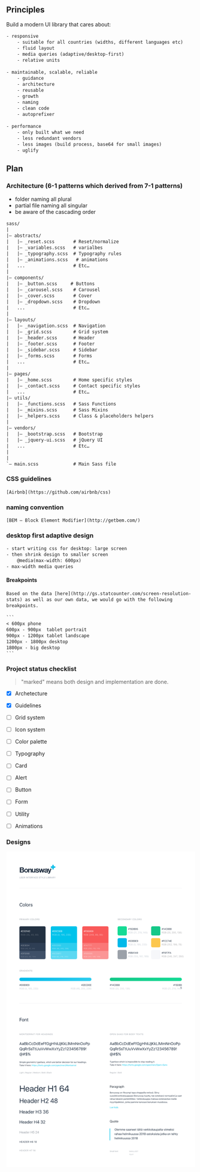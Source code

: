## Principles

Build a modern UI library that cares about:

	- responsive
		- suitable for all countries (widths, different languages etc)
		- fluid layout
		- media queries (adaptive/desktop-first)
		- relative units

	- maintainable, scalable, reliable
		- guidance
		- architecture
		- reusable
		- growth
		- naming
		- clean code
		- autoprefixer
	
	- performance
		- only built what we need
		- less redundant vendors
		- less images (build process, base64 for small images)
		- uglify


## Plan

### Architecture (6-1 patterns which derived from 7-1 patterns)

- folder naming all plural
- partial file naming all singular
- be aware of the cascading order

```
sass/
|
|– abstracts/
|   |– _reset.scss       # Reset/normalize
|   |– _variables.scss   # varialbes
|   |– _typography.scss  # Typography rules
|   |– _animations.scss   # animations
|   ...                  # Etc…
|
|– components/
|   |– _button.scss     # Buttons
|   |– _carousel.scss    # Carousel
|   |– _cover.scss       # Cover
|   |– _dropdown.scss    # Dropdown
|   ...                  # Etc…
|
|– layouts/
|   |– _navigation.scss  # Navigation
|   |– _grid.scss        # Grid system
|   |– _header.scss      # Header
|   |– _footer.scss      # Footer
|   |– _sidebar.scss     # Sidebar
|   |– _forms.scss       # Forms
|   ...                  # Etc…
|
|– pages/
|   |– _home.scss        # Home specific styles
|   |– _contact.scss     # Contact specific styles
|   ...                  # Etc…
|– utils/
|   |– _functions.scss   # Sass Functions
|   |– _mixins.scss      # Sass Mixins
|   |– _helpers.scss     # Class & placeholders helpers
|
|– vendors/
|   |– _bootstrap.scss   # Bootstrap
|   |– _jquery-ui.scss   # jQuery UI
|   ...                  # Etc…
|
|
`– main.scss             # Main Sass file
```

### CSS guidelines
	[Airbnb](https://github.com/airbnb/css)

### naming convention
	[BEM — Block Element Modifier](http://getbem.com/)

### desktop first adaptive design
	- start writing css for desktop: large screen
    - then shrink design to smaller screen
        @media(max-width: 600px)
    - max-width media queries

#### Breakpoints
	Based on the data [here](http://gs.statcounter.com/screen-resolution-stats) as well as our own data, we would go with the following breakpoints.

	```
	< 600px phone
    600px - 900px  tablet portrait
    900px - 1200px tablet landscape
    1200px - 1800px desktop
    1800px - big desktop
	```


### Project status checklist

> "marked" means both design and implementation are done.

- [x] Archetecture
- [x] Guidelines
- [ ] Grid system
- [ ] Icon system
- [ ] Color palette
- [ ] Typography
- [ ] Card
- [ ] Alert
- [ ] Button
- [ ] Form
- [ ] Utility
- [ ] Animations


### Designs

![#1](designs/ui-1.png)